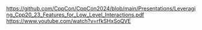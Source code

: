 https://github.com/CppCon/CppCon2024/blob/main/Presentations/Leveraging_Cpp20_23_Features_for_Low_Level_Interactions.pdf
https://www.youtube.com/watch?v=rfkSHxSoQVE